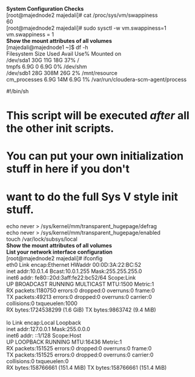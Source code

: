 <b>System Configuration Checks</b></br>
[root@majednode2 majedali]# cat /proc/sys/vm/swappiness</br>
60</br>
[root@majednode2 majedali]# sudo sysctl -w vm.swappiness=1</br>
vm.swappiness = 1</br>
<b>Show the mount attributes of all volumes</b></br>
[majedali@majednode1 ~]$ df -h</br>
Filesystem      Size  Used Avail Use% Mounted on</br>
/dev/sda1        30G   11G   18G  37% /</br>
tmpfs           6.9G     0  6.9G   0% /dev/shm</br>
/dev/sdb1        28G  308M   26G   2% /mnt/resource</br>
cm_processes    6.9G   14M  6.9G   1% /var/run/cloudera-scm-agent/process</br>

#!/bin/sh</br>
# This script will be executed *after* all the other init scripts.</br>
# You can put your own initialization stuff in here if you don't</br>
# want to do the full Sys V style init stuff.</br>
echo never > /sys/kernel/mm/transparent_hugepage/defrag</br>
echo never > /sys/kernel/mm/transparent_hugepage/enabled</br>
touch /var/lock/subsys/local</br>
<b>Show the mount attributes of all volumes</b>
</br>
<b>List your network interface configuration</b></br>
[root@majednode2 majedali]# ifconfig</br>
eth0      Link encap:Ethernet  HWaddr 00:0D:3A:22:BC:52</br>
          inet addr:10.0.1.4  Bcast:10.0.1.255  Mask:255.255.255.0</br>
          inet6 addr: fe80::20d:3aff:fe22:bc52/64 Scope:Link</br>
          UP BROADCAST RUNNING MULTICAST  MTU:1500  Metric:1</br>
          RX packets:1180750 errors:0 dropped:0 overruns:0 frame:0</br>
          TX packets:49213 errors:0 dropped:0 overruns:0 carrier:0</br>
          collisions:0 txqueuelen:1000</br>
          RX bytes:1724538299 (1.6 GiB)  TX bytes:9863742 (9.4 MiB)</br>
</br>
lo        Link encap:Local Loopback</br>
          inet addr:127.0.0.1  Mask:255.0.0.0</br>
          inet6 addr: ::1/128 Scope:Host</br>
          UP LOOPBACK RUNNING  MTU:16436  Metric:1</br>
          RX packets:151525 errors:0 dropped:0 overruns:0 frame:0</br>
          TX packets:151525 errors:0 dropped:0 overruns:0 carrier:0</br>
          collisions:0 txqueuelen:0</br>
          RX bytes:158766661 (151.4 MiB)  TX bytes:158766661 (151.4 MiB)</br>
